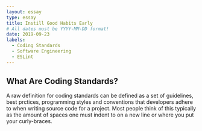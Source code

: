 ```yaml
---
layout: essay
type: essay
title: Instill Good Habits Early
# All dates must be YYYY-MM-DD format!
date: 2019-09-23
labels:
  - Coding Standards
  - Software Engineering
  - ESLint
---
```


## What Are Coding Standards?

A raw definition for coding standards can be defined as a set of guidelines, best prctices, programming styles and conventions that developers adhere to when writing source code for a project. Most people think of this typically as the amount of spaces one must indent to on a new line or where you put your curly-braces.
